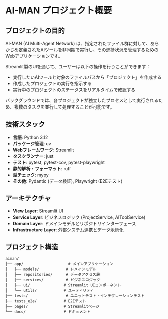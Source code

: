 # AI-MAN プロジェクト概要

## プロジェクトの目的
AI-MAN (AI Multi-Agent Network) は、指定されたファイル群に対して、あらかじめ定義されたAIツールを非同期で実行し、その進捗状況を管理するためのWebアプリケーションです。

Streamlit製のUIを通じて、ユーザーは以下の操作を行うことができます：
- 実行したいAIツールと対象のファイルパスから「プロジェクト」を作成する
- 作成したプロジェクトの実行を指示する
- 実行中のプロジェクトのステータスをリアルタイムで確認する

バックグラウンドでは、各プロジェクトが独立したプロセスとして実行されるため、複数のタスクを並行して処理することが可能です。

## 技術スタック
- **言語**: Python 3.12
- **パッケージ管理**: uv
- **Webフレームワーク**: Streamlit
- **タスクランナー**: just
- **テスト**: pytest, pytest-cov, pytest-playwright
- **静的解析・フォーマット**: ruff
- **型チェック**: mypy
- **その他**: Pydantic (データ検証), Playwright (E2Eテスト)

## アーキテクチャ
- **View Layer**: Streamlit UI
- **Service Layer**: ビジネスロジック (ProjectService, AIToolService)
- **Domain Layer**: ドメインモデルとリポジトリインターフェース
- **Infrastructure Layer**: 外部システム連携とデータ永続化

## プロジェクト構造
```
aiman/
├── app/                    # メインアプリケーション
│   ├── models/            # ドメインモデル
│   ├── repositories/      # データアクセス層
│   ├── services/          # ビジネスロジック
│   ├── ui/               # Streamlit UIコンポーネント
│   └── utils/            # ユーティリティ
├── tests/                 # ユニットテスト・インテグレーションテスト
├── tests_e2e/            # E2Eテスト
├── pages/                # Streamlitページ
└── docs/                 # ドキュメント
```